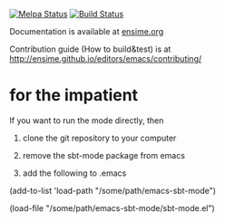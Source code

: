 [![Melpa Status](http://melpa.milkbox.net/packages/ensime-badge.svg)](http://melpa.milkbox.net/#/ensime)
[![Build Status](http://fommil.com/api/badges/ensime/ensime-emacs/status.svg)](http://fommil.com/ensime/ensime-emacs)

Documentation is available at [ensime.org](http://ensime.org/editors/emacs/)

Contribution guide (How to build&test) is at http://ensime.github.io/editors/emacs/contributing/ 

# for the impatient
If you want to run the mode directly, then
  1) clone the git repository to your computer
  2) remove the sbt-mode package from emacs

  3) add the following to .emacs
  
  (add-to-list 'load-path "/some/path/emacs-sbt-mode")
  
  (load-file "/some/path/emacs-sbt-mode/sbt-mode.el")
